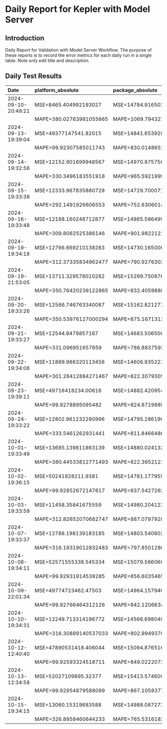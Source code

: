 # Daily Report for Kepler with Model Server

## Introduction
Daily Report for Validation with Model Server Workflow. The purpose of these reports is to record the error metrics for each daily run in a single table. Note only edit title and description.

## Daily Test Results
| Date                | platform_absolute       | package_absolute        | platform_dynamic        | package_dynamic         | platform_idle           | package_idle            |
|:--------------------|:------------------------|:------------------------|:------------------------|:------------------------|:------------------------|:------------------------|
| 2024-09-10-20:49:21 | MSE=8465.404992193027   | MSE=14784.9165034561    | MSE=1135.9611974458724  | MSE=759.984459496776    | MSE=3770.7642842420646  | MSE=20509.923064200724  |
|                     | MAPE=380.02763981055665 | MAPE=1069.7943272181637 | MAPE=161.65900956234262 | MAPE=68.56744107754041  | MAPE=2289.5605950371105 | MAPE=23927.234503335596 |
| 2024-09-13-19:39:04 | MSE=49377147541.82015   | MSE=14841.653928240108  | MSE=12548.502282898453  | MSE=678.8888069301023   | MSE=49419754637.249435  | MSE=20510.439434741096  |
|                     | MAPE=99.92307585011743  | MAPE=830.0148651929065  | MAPE=inf                | MAPE=64.43045017932666  | MAPE=99.96912897807042  | MAPE=25079.30777271947  |
| 2024-09-14-19:32:56 | MSE=12152.901699948567  | MSE=14970.97575683218   | MSE=2843.4075740877024  | MSE=694.6240999307616   | MSE=3796.2613136772175  | MSE=20559.43555470261   |
|                     | MAPE=330.3496183551918  | MAPE=965.592199904931   | MAPE=140.30913023405643 | MAPE=59.435053592602436 | MAPE=2490.2169411991063 | MAPE=33694.81140060759  |
| 2024-09-15-19:33:38 | MSE=12333.967835880729  | MSE=14729.700071333253  | MSE=3079.6385273225364  | MSE=681.9703469718927   | MSE=3782.9619585783057  | MSE=20514.61818170623   |
|                     | MAPE=292.1491926606553  | MAPE=752.6306014514641  | MAPE=125.43034583137805 | MAPE=61.578227958766405 | MAPE=2383.251199197029  | MAPE=24648.417199180174 |
| 2024-09-16-19:33:48 | MSE=12188.160248712877  | MSE=14865.586499927493  | MSE=2938.9973041524017  | MSE=698.6220387486185   | MSE=3793.4627356951937  | MSE=20545.120379706113  |
|                     | MAPE=309.8062525386146  | MAPE=901.9822121580804  | MAPE=125.36654825385358 | MAPE=58.938116873775506 | MAPE=2469.4984141097466 | MAPE=30197.045129571125 |
| 2024-09-19-19:34:18 | MSE=12766.669210138283  | MSE=14730.165006389521  | MSE=3391.9654100171388  | MSE=695.7511971732968   | MSE=3661.8057896324863  | MSE=20467.843268897777  |
|                     | MAPE=312.37335834962477 | MAPE=790.9276302729427  | MAPE=223.13932914879913 | MAPE=65.23445523726605  | MAPE=1744.8522396603141 | MAPE=19746.671002753497 |
| 2024-09-19-21:53:05 | MSE=13711.329578010282  | MSE=15299.750876325694  | MSE=3789.7266189654915  | MSE=569.7932211849571   | MSE=3703.0068584612395  | MSE=20456.31780465518   |
|                     | MAPE=350.76420239122865 | MAPE=832.4059888509513  | MAPE=192.3455600055826  | MAPE=59.22969072295551  | MAPE=1878.6141139859462 | MAPE=18197.646990340534 |
| 2024-09-20-19:33:26 | MSE=12566.746763340087  | MSE=15162.8212770898    | MSE=3037.791310586609   | MSE=622.4475757895664   | MSE=3733.063279498302   | MSE=20501.000154585232  |
|                     | MAPE=350.53976127000294 | MAPE=875.1671312390231  | MAPE=308.3082195482381  | MAPE=70.58821361142749  | MAPE=2044.2100851657062 | MAPE=22796.664819354606 |
| 2024-09-21-19:33:27 | MSE=12544.8479857167    | MSE=14683.506508620094  | MSE=3111.4913756451847  | MSE=739.9998083004544   | MSE=3741.4132427444574  | MSE=20522.216601419033  |
|                     | MAPE=331.096951657859   | MAPE=786.8837593465339  | MAPE=139.44271907221858 | MAPE=57.06311974039902  | MAPE=2094.6086070765305 | MAPE=25803.76989143808  |
| 2024-09-22-19:34:08 | MSE=11869.986320113456  | MSE=14606.935227012704  | MSE=2788.205726769931   | MSE=757.0972845427682   | MSE=3741.4454330650065  | MSE=20535.21469569747   |
|                     | MAPE=301.28412884271467 | MAPE=822.307930555029   | MAPE=140.46785632341343 | MAPE=66.18279987623578  | MAPE=2095.97433401      | MAPE=28116.93752955025  |
| 2024-09-23-19:39:11 | MSE=49716418234.00616   | MSE=14882.420954319106  | MSE=12641.815153190622  | MSE=655.2808813028746   | MSE=49760185701.77375   | MSE=20517.060906795366  |
|                     | MAPE=99.9278895095482   | MAPE=824.8719989274773  | MAPE=inf                | MAPE=80.7099236128532   | MAPE=99.97102159546652  | MAPE=25095.862933565728 |
| 2024-09-24-19:33:22 | MSE=12802.961232290996  | MSE=14795.286196975507  | MSE=3242.1319292914773  | MSE=706.9182566096703   | MSE=3733.336194374899   | MSE=20521.16481777069   |
|                     | MAPE=333.5461262931441  | MAPE=811.8466486868629  | MAPE=173.4789427558883  | MAPE=58.06886082827477  | MAPE=2045.90827671283   | MAPE=25647.81166050193  |
| 2024-10-01-19:33:49 | MSE=13685.139811863139  | MSE=14880.024132116563  | MSE=3734.0145340508325  | MSE=673.1365880794095   | MSE=3669.696861722255   | MSE=20478.314058401425  |
|                     | MAPE=380.44533812771493 | MAPE=822.3652121013714  | MAPE=211.28832884271756 | MAPE=58.18886152537054  | MAPE=1729.861489011669  | MAPE=20246.66495994012  |
| 2024-10-02-19:36:15 | MSE=50241828211.9381    | MSE=14781.177959199227  | MSE=12320.244512757008  | MSE=708.2448117353284   | MSE=50285100546.82641   | MSE=20513.991068735908  |
|                     | MAPE=99.92852672147617  | MAPE=837.5427262114805  | MAPE=inf                | MAPE=57.790962442297555 | MAPE=99.9713239407579   | MAPE=24530.047774280305 |
| 2024-10-03-19:33:59 | MSE=11458.35841675559   | MSE=14980.204123608752  | MSE=2512.140468529505   | MSE=665.3553577886685   | MSE=3755.9855344632037  | MSE=20524.703128266785  |
|                     | MAPE=312.82652070682747 | MAPE=887.0797928879989  | MAPE=137.83492295207964 | MAPE=61.306540467754076 | MAPE=2195.8523380337015 | MAPE=26345.940290048566 |
| 2024-10-07-19:33:37 | MSE=12788.198139183185  | MSE=14803.540602795434  | MSE=3266.632694200658   | MSE=700.4600439130393   | MSE=3733.539797628035   | MSE=20521.788391030335  |
|                     | MAPE=316.19319012832483 | MAPE=797.8501280192689  | MAPE=135.69932650817128 | MAPE=56.23859967897597  | MAPE=2046.8094141068345 | MAPE=25720.553745578753 |
| 2024-10-08-19:34:11 | MSE=52571555338.545334  | MSE=15079.566068053491  | MSE=12812.057050206564  | MSE=612.8250330011043   | MSE=52616284135.61713   | MSE=20494.181055986825  |
|                     | MAPE=99.92931914539285  | MAPE=856.6035465454821  | MAPE=inf                | MAPE=70.21693620796411  | MAPE=99.97194699242634  | MAPE=21948.95005284141  |
| 2024-10-09-22:01:34 | MSE=49774723462.47503   | MSE=14964.157940632462  | MSE=12759.845089585397  | MSE=670.7397148725684   | MSE=49818519386.90336   | MSE=20515.90174543101   |
|                     | MAPE=99.92766464312126  | MAPE=842.1206634297722  | MAPE=inf                | MAPE=58.757932859632625 | MAPE=99.97118342030822  | MAPE=24828.65218738635  |
| 2024-10-10-19:34:31 | MSE=12249.713314196772  | MSE=14566.698048454386  | MSE=3040.1022873544107  | MSE=751.4665442909148   | MSE=3694.022346914923   | MSE=20519.346565242126  |
|                     | MAPE=316.30889140537033 | MAPE=802.9949376726996  | MAPE=148.21283868702804 | MAPE=59.784529119700444 | MAPE=1839.1552240767194 | MAPE=25352.666798657116 |
| 2024-10-12-12:40:40 | MSE=47890531418.406044  | MSE=15094.876516112841  | MSE=12730.685641208871  | MSE=635.189730052506    | MSE=47933210986.05489   | MSE=20529.363219752227  |
|                     | MAPE=99.92593324518711  | MAPE=849.0222073576149  | MAPE=inf                | MAPE=55.50411450054743  | MAPE=99.97061172844806  | MAPE=27040.362376707857 |
| 2024-10-13-12:34:58 | MSE=52027109895.32377   | MSE=15413.574600956803  | MSE=12599.90001953142   | MSE=554.8121447073657   | MSE=52071822589.15989   | MSE=20490.500527674743  |
|                     | MAPE=99.92954879588099  | MAPE=867.1058377435033  | MAPE=inf                | MAPE=54.12499162710145  | MAPE=99.97176922896854  | MAPE=21531.001799669175 |
| 2024-10-15-19:34:15 | MSE=13060.15319683588   | MSE=14988.087273382327  | MSE=3457.969453451402   | MSE=633.3767637264403   | MSE=3698.926641439314   | MSE=20464.595102139734  |
|                     | MAPE=326.8958460644233  | MAPE=765.5316183164524  | MAPE=173.7513343614208  | MAPE=59.09952075518569  | MAPE=1860.7940245721202 | MAPE=18915.41489824055  |